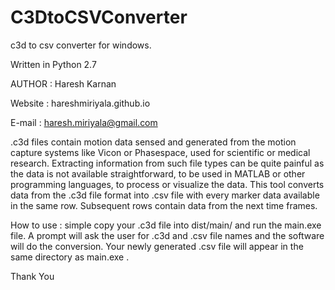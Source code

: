 # C3DtoCSVConverter
c3d to csv converter for windows. 

Written in Python 2.7

AUTHOR  : Haresh Karnan 

Website : hareshmiriyala.github.io

E-mail  : haresh.miriyala@gmail.com

.c3d files contain motion data sensed and generated from the motion capture systems like Vicon or Phasespace, used for scientific or medical research. Extracting information from such file types can be quite painful as the data is not available straightforward, to be used in MATLAB or other programming languages, to process or visualize the data. This tool converts data from the .c3d file format into .csv file with every marker data available in the same row. Subsequent rows contain data from the next time frames.  

How to use : simple copy your .c3d file into dist/main/  and run the main.exe file. A prompt will ask the user for .c3d and .csv file names and the software will do the conversion. Your newly generated .csv file will appear in the same directory as main.exe . 

Thank You 

